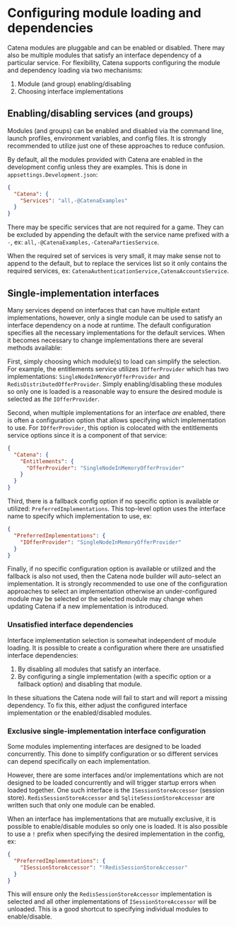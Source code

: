 # Configuring module loading and dependencies

Catena modules are pluggable and can be enabled or disabled. There may also be multiple modules that satisfy an
interface dependency of a particular service. For flexibility, Catena supports configuring the module and dependency
loading via two mechanisms:

1. Module (and group) enabling/disabling
2. Choosing interface implementations

## Enabling/disabling services (and groups)

Modules (and groups) can be enabled and disabled via the command line, launch profiles, environment variables, and
config files. It is strongly recommended to utilize just one of these approaches to reduce confusion.

By default, all the modules provided with Catena are enabled in the development config unless they are examples. This is
done in `appsettings.Development.json`:

```json
{
  "Catena": {
    "Services": "all,-@CatenaExamples"
  }
}
```

There may be specific services that are not required for a game. They can be excluded by appending the default with the
service name prefixed with a `-`, ex: `all,-@CatenaExamples,-CatenaPartiesService`.

When the required set of services is very small, it may make sense not to append to the default, but to replace the
services list so it only contains the required services, ex: `CatenaAuthenticationService,CatenaAccountsService`.

## Single-implementation interfaces

Many services depend on interfaces that can have multiple extant implementations, however, only a single module can be
used to satisfy an interface dependency on a node at runtime. The default configuration specifies all the necessary
implementations for the default services. When it becomes necessary to change implementations there are several methods
available:

First, simply choosing which module(s) to load can simplify the selection. For example, the entitlements service
utilizes `IOfferProvider` which has two implementations: `SingleNodeInMemoryOfferProvider` and
`RedisDistributedOfferProvider`. Simply enabling/disabling these modules so only one is loaded is a reasonable way to
ensure the desired module is selected as _the_ `IOfferProvider`.

Second, when multiple implementations for an interface _are_ enabled, there is often a configuration option that allows
specifying which implementation to use. For `IOfferProvider`, this option is colocated with the entitlements service
options since it is a component of that service:

```json
{
  "Catena": {
    "Entitlements": {
      "OfferProvider": "SingleNodeInMemoryOfferProvider"
    }
  }
}
```

Third, there is a fallback config option if no specific option is available or utilized: `PreferredImplementations`.
This top-level option uses the interface name to specify which implementation to use, ex:

```json
{
  "PreferredImplementations": {
    "IOfferProvider": "SingleNodeInMemoryOfferProvider"
  }
}
```

Finally, if no specific configuration option is available or utilized and the fallback is also not used, then the Catena
node builder will auto-select an implementation. It is strongly recommended to use one of the configuration approaches
to select an implementation otherwise an under-configured module may be selected or the selected module may change when
updating Catena if a new implementation is introduced.

### Unsatisfied interface dependencies

Interface implementation selection is somewhat independent of module loading. It is possible to create a configuration
where there are unsatisfied interface dependencies:

1. By disabling all modules that satisfy an interface.
2. By configuring a single implementation (with a specific option or a fallback option) and disabling that module.

In these situations the Catena node will fail to start and will report a missing dependency. To fix this, either adjust
the configured interface implementation or the enabled/disabled modules.

### Exclusive single-implementation interface configuration

Some modules implementing interfaces are designed to be loaded concurrently. This done to simplify configuration or so
different services can depend specifically on each implementation.

However, there are some interfaces and/or implementations which are not designed to be loaded concurrently and will
trigger startup errors when loaded together. One such interface is the `ISessionStoreAccessor` (session store).
`RedisSessionStoreAccessor` and `SqliteSessionStoreAccessor` are written such that only one module can be enabled.

When an interface has implementations that are mutually exclusive, it is possible to enable/disable modules so only one
is loaded. It is also possible to use a `!` prefix when specifying the desired implementation in the config, ex:

```json
{
  "PreferredImplementations": {
    "ISessionStoreAccessor": "!RedisSessionStoreAccessor"
  }
}
```

This will ensure only the `RedisSessionStoreAccessor` implementation is selected and all other implementations of
`ISessionStoreAccessor` will be unloaded. This is a good shortcut to specifying individual modules to enable/disable.